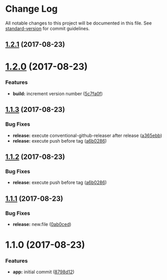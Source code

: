 # Change Log

All notable changes to this project will be documented in this file. See [standard-version](https://github.com/conventional-changelog/standard-version) for commit guidelines.

<a name="1.2.1"></a>
## [1.2.1](https://github.com/d9iracd/travis/compare/1.2.0...1.2.1) (2017-08-23)



<a name="1.2.0"></a>
# [1.2.0](https://github.com/d9iracd/travis/compare/1.1.4...1.2.0) (2017-08-23)


### Features

* **build:** increment version number ([5c7fa0f](https://github.com/d9iracd/travis/commit/5c7fa0f))



<a name="1.1.3"></a>
## [1.1.3](https://github.com/d9iracd/travis/compare/1.1.1...1.1.3) (2017-08-23)


### Bug Fixes

* **release:** execute conventional-github-releaser after release ([a365ebb](https://github.com/d9iracd/travis/commit/a365ebb))
* **release:** execute push before tag ([a6b0286](https://github.com/d9iracd/travis/commit/a6b0286))



<a name="1.1.2"></a>
## [1.1.2](https://github.com/d9iracd/travis/compare/1.1.1...1.1.2) (2017-08-23)


### Bug Fixes

* **release:** execute push before tag ([a6b0286](https://github.com/d9iracd/travis/commit/a6b0286))



<a name="1.1.1"></a>
## [1.1.1](https://github.com/d9iracd/travis/compare/1.1.0...1.1.1) (2017-08-23)


### Bug Fixes

* **release:** new.file ([0ab0ced](https://github.com/d9iracd/travis/commit/0ab0ced))



<a name="1.1.0"></a>
# 1.1.0 (2017-08-23)


### Features

* **app:** initial commit ([8798d12](https://github.com/d9iracd/travis/commit/8798d12))
